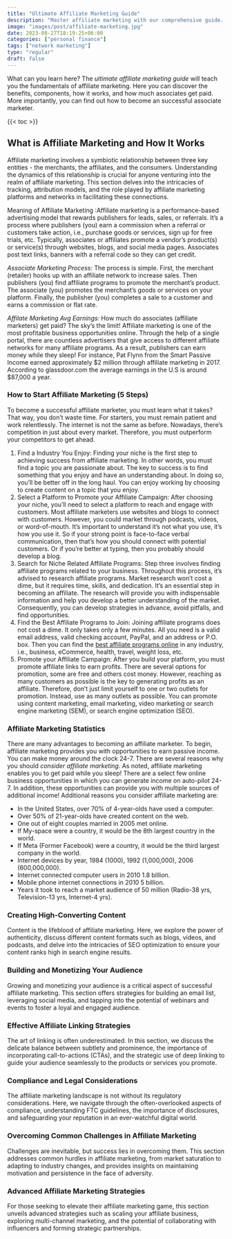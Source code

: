 ```yaml
---
title: "Ultimate Affiliate Marketing Guide"
description: "Master affiliate marketing with our comprehensive guide. Learn strategies, tips, and tricks to boost revenue and maximize your affiliate earnings."
image: "images/post/affiliate-marketing.jpg"
date: 2023-08-27T18:19:25+06:00
categories: ["personal finance"]
tags: ["network marketing"]
type: "regular"
draft: false
---
```


What can you learn here? The _ultimate affiliate marketing guide_ will teach you the fundamentals of affiliate marketing. Here you can discover the benefits, components, how it works, and how much associates get paid. More importantly, you can find out how to become an successful associate marketer.

{{< toc >}}

## What is Affiliate Marketing and How It Works

Affiliate marketing involves a symbiotic relationship between three key entities - the merchants, the affiliates, and the consumers. Understanding the dynamics of this relationship is crucial for anyone venturing into the realm of affiliate marketing. This section delves into the intricacies of tracking, attribution models, and the role played by affiliate marketing platforms and networks in facilitating these connections.

Meaning of Affiliate Marketing
 :Affiliate marketing is a performance-based advertising model that rewards publishers for leads, sales, or referrals. It’s a process where publishers (you) earn a commission when a referral or customers take action, i.e., purchase goods or services, sign up for free trials, etc. Typically, associates or affiliates promote a vendor’s product(s) or service(s) through websites, blogs, and social media pages. Associates post text links, banners with a referral code so they can get credit.

_Associate Marketing Process:_ The process is simple. First, the merchant (retailer) hooks up with an affiliate network to increase sales. Then publishers (you) find affiliate programs to promote the merchant’s product. The associate (you) promotes the merchant’s goods or services on your platform. Finally, the publisher (you) completes a sale to a customer and earns a commission or flat rate.

_Affilate Marketing Avg Earnings:_ How much do associates (affiliate marketers) get paid? The sky’s the limit! Affiliate marketing is one of the most profitable business opportunities online. Through the help of a single portal, there are countless advertisers that give access to different affiliate networks for many affiliate programs. As a result, publishers can earn money while they sleep! For instance, Pat Flynn from the Smart Passive Income earned approximately $2 million through affiliate marketing in 2017. According to glassdoor.com the average earnings in the U.S is around $87,000 a year.

### How to Start Affiliate Marketing (5 Steps)

To become a successful affiliate marketer, you must learn what it takes? That way, you don’t waste time. For starters, you must remain patient and work relentlessly. The internet is not the same as before. Nowadays, there’s competition in just about every market. Therefore, you must outperform your competitors to get ahead.

1. Find a Industry You Enjoy: Finding your niche is the first step to achieving success from affiliate marketing. In other words, you must find a topic you are passionate about. The key to success is to find something that you enjoy and have an understanding about. In doing so, you’ll be better off in the long haul. You can enjoy working by choosing to create content on a topic that you enjoy.
2. Select a Platform to Promote your Affiliate Campaign: After choosing your niche, you’ll need to select a platform to reach and engage with customers. Most affiliate marketers use websites and blogs to connect with customers. However, you could market through podcasts, videos, or word-of-mouth. It’s important to understand it’s not what you use, it’s how you use it. So if your strong point is face-to-face verbal communication, then that’s how you should connect with potential customers. Or if you’re better at typing, then you probably should develop a blog.
3. Search for Niche Related Affiliate Programs: Step three involves finding affiliate programs related to your business. Throughout this process, it’s advised to research affiliate programs. Market research won’t cost a dime, but it requires time, skills, and dedication. It’s an essential step in becoming an affiliate. The research will provide you with indispensable information and help you develop a better understanding of the market. Consequently, you can develop strategies in advance, avoid pitfalls, and find opportunities.
4. Find the Best Affiliate Programs to Join: Joining affiliate programs does not cost a dime. It only takes only a few minutes. All you need is a valid email address, valid checking account, PayPal, and an address or P.O. box. Then you can find the [best affiliate programs online](/blog/best-affiliate-programs-online) in any industry, i.e., business, eCommerce, health, travel, weight loss, etc.
5. Promote your Affiliate Campaign: After you build your platform, you must promote affiliate links to earn profits. There are several options for promotion, some are free and others cost money. However, reaching as many customers as possible is the key to generating profits as an affiliate. Therefore, don’t just limit yourself to one or two outlets for promotion. Instead, use as many outlets as possible. You can promote using content marketing, email marketing, video marketing or search engine marketing (SEM), or search engine optimization (SEO).

###  Affiliate Marketing Statistics

There are many advantages to becoming an affiliate marketer. To begin, affiliate marketing provides you with opportunities to earn passive income. You can make money around the clock 24-7. There are several reasons why you should _consider affiliate marketing_. As noted, affiliate marketing enables you to get paid while you sleep! There are a select few online business opportunities in which you can generate income on auto-pilot 24-7. In addition, these opportunities can provide you with multiple sources of additional income! Additional reasons you consider affiliate marketing are:

- In the United States, over 70% of 4-year-olds have used a computer.
- Over 50% of 21-year-olds have created content on the web.
- One out of eight couples married in 2005 met online.
- If My-space were a country, it would be the 8th largest country in the world.
- If Meta (Former Facebook) were a country, it would be the third largest company in the world.
- Internet devices by year, 1984 (1000), 1992 (1,000,000), 2006 (600,000,000).
- Internet connected computer users in 2010 1.8 billion.
- Mobile phone internet connections in 2010 5 billion.
- Years it took to reach a market audience of 50 million (Radio-38 yrs, Television-13 yrs, Internet-4 yrs).

### Creating High-Converting Content

Content is the lifeblood of affiliate marketing. Here, we explore the power of authenticity, discuss different content formats such as blogs, videos, and podcasts, and delve into the intricacies of SEO optimization to ensure your content ranks high in search engine results.

### Building and Monetizing Your Audience

Growing and monetizing your audience is a critical aspect of successful affiliate marketing. This section offers strategies for building an email list, leveraging social media, and tapping into the potential of webinars and events to foster a loyal and engaged audience.

### Effective Affiliate Linking Strategies

The art of linking is often underestimated. In this section, we discuss the delicate balance between subtlety and prominence, the importance of incorporating call-to-actions (CTAs), and the strategic use of deep linking to guide your audience seamlessly to the products or services you promote.

### Compliance and Legal Considerations

The affiliate marketing landscape is not without its regulatory considerations. Here, we navigate through the often-overlooked aspects of compliance, understanding FTC guidelines, the importance of disclosures, and safeguarding your reputation in an ever-watchful digital world.

### Overcoming Common Challenges in Affiliate Marketing

Challenges are inevitable, but success lies in overcoming them. This section addresses common hurdles in affiliate marketing, from market saturation to adapting to industry changes, and provides insights on maintaining motivation and persistence in the face of adversity.

### Advanced Affiliate Marketing Strategies

For those seeking to elevate their affiliate marketing game, this section unveils advanced strategies such as scaling your affiliate business, exploring multi-channel marketing, and the potential of collaborating with influencers and forming strategic partnerships.